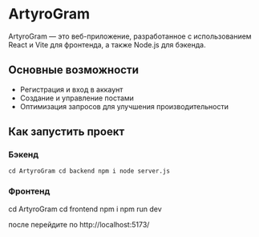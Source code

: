 # ArtyroGram

ArtyroGram — это веб-приложение, разработанное с использованием React и Vite для фронтенда, а также Node.js для бэкенда.

## Основные возможности

- Регистрация и вход в аккаунт
- Создание и управление постами
- Оптимизация запросов для улучшения производительности

## Как запустить проект

### Бэкенд

``cd ArtyroGram
cd backend
npm i
node server.js``

### Фронтенд

cd ArtyroGram
cd frontend
npm i
npm run dev

после перейдите по http://localhost:5173/
